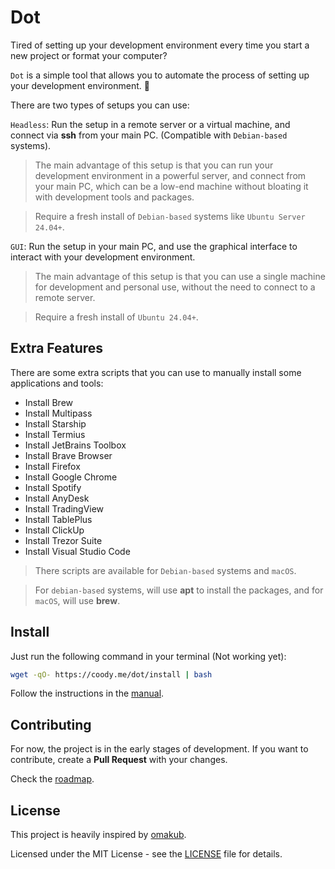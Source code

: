# Dot

Tired of setting up your development environment every time you start a new project or format your computer? 

`Dot` is a simple tool that allows you to automate the process of setting up your development environment. 🚀

There are two types of setups you can use:

`Headless`: Run the setup in a remote server or a virtual machine, and connect via **ssh** from your main PC. (Compatible with `Debian-based` systems).

> The main advantage of this setup is that you can run your development environment in a powerful server, and connect from your main PC, which can be a low-end machine without bloating it with development tools and packages.

> Require a fresh install of `Debian-based` systems like `Ubuntu Server 24.04+`.

`GUI`: Run the setup in your main PC, and use the graphical interface to interact with your development environment.

> The main advantage of this setup is that you can use a single machine for development and personal use, without the need to connect to a remote server. 

> Require a fresh install of `Ubuntu 24.04+`.

## Extra Features

There are some extra scripts that you can use to manually install some applications and tools:

- Install Brew
- Install Multipass
- Install Starship
- Install Termius
- Install JetBrains Toolbox
- Install Brave Browser
- Install Firefox
- Install Google Chrome
- Install Spotify
- Install AnyDesk
- Install TradingView
- Install TablePlus
- Install ClickUp
- Install Trezor Suite
- Install Visual Studio Code

> There scripts are available for `Debian-based` systems and `macOS`.

> For `debian-based` systems, will use **apt** to install the packages, and for `macOS`, will use **brew**.

## Install

Just run the following command in your terminal (Not working yet):

```bash
wget -qO- https://coody.me/dot/install | bash
```

Follow the instructions in the [manual](./MANUAL.md).

## Contributing

For now, the project is in the early stages of development. If you want to contribute, create a **Pull Request** with your changes.

Check the [roadmap](./ROADMAP.md).

## License

This project is heavily inspired by [omakub](https://github.com/basecamp/omakub).

Licensed under the MIT License - see the [LICENSE](./LICENSE) file for details.
